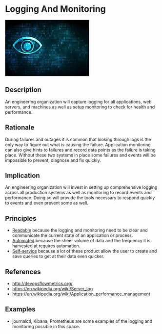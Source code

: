 # Logging And Monitoring
![logging-and-monitoring](../../images/logging-and-monitoring.jpg)
## Description
An engineering organization will capture logging for all applications, web servers, and machines as well as setup monitoring to check for health and performance.
## Rationale
During failures and outages it is common that looking through logs is the only way to figure out what is causing the failure. Application monitoring can also give hints to failures and record data points as the failure is taking place. Without these two systems in place some failures and events will be impossible to prevent, diagnose and fix quickly.
## Implication
An engineering organization will invest in setting up comprehensive logging across all production systems as well as monitoring to record events and performance. Doing so will provide the tools necessary to respond quickly to events and even prevent some as well.
## Principles
* [Readable](../design-principles/readable.md) because the logging and monitoring need to be clear and communicate the current state of an application or process.
* [Automated](../design-principles/automated.md) because the sheer volume of data and the frequency it is harvested at requires automation.
* [Self-service](../design-principles/self-service.md) because a lot of these product allow the user to create and save queries to get at their data even quicker.
## References
* http://devopsflowmetrics.org/
* https://en.wikipedia.org/wiki/Server_log
* https://en.wikipedia.org/wiki/Application_performance_management
## Examples
* journalctl, Kibana, Prometheus are some examples of the logging and monitoring possible in this space.
